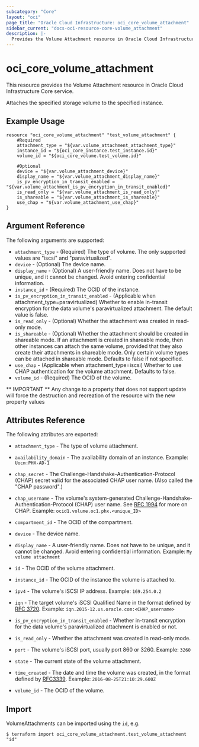 ```yaml
---
subcategory: "Core"
layout: "oci"
page_title: "Oracle Cloud Infrastructure: oci_core_volume_attachment"
sidebar_current: "docs-oci-resource-core-volume_attachment"
description: |-
  Provides the Volume Attachment resource in Oracle Cloud Infrastructure Core service
---
```


# oci_core_volume_attachment
This resource provides the Volume Attachment resource in Oracle Cloud Infrastructure Core service.

Attaches the specified storage volume to the specified instance.


## Example Usage

```hcl
resource "oci_core_volume_attachment" "test_volume_attachment" {
	#Required
	attachment_type = "${var.volume_attachment_attachment_type}"
	instance_id = "${oci_core_instance.test_instance.id}"
	volume_id = "${oci_core_volume.test_volume.id}"

	#Optional
	device = "${var.volume_attachment_device}"
	display_name = "${var.volume_attachment_display_name}"
	is_pv_encryption_in_transit_enabled = "${var.volume_attachment_is_pv_encryption_in_transit_enabled}"
	is_read_only = "${var.volume_attachment_is_read_only}"
	is_shareable = "${var.volume_attachment_is_shareable}"
	use_chap = "${var.volume_attachment_use_chap}"
}
```

## Argument Reference

The following arguments are supported:

* `attachment_type` - (Required) The type of volume. The only supported values are "iscsi" and "paravirtualized".
* `device` - (Optional) The device name.
* `display_name` - (Optional) A user-friendly name. Does not have to be unique, and it cannot be changed. Avoid entering confidential information. 
* `instance_id` - (Required) The OCID of the instance.
* `is_pv_encryption_in_transit_enabled` - (Applicable when attachment_type=paravirtualized) Whether to enable in-transit encryption for the data volume's paravirtualized attachment. The default value is false.
* `is_read_only` - (Optional) Whether the attachment was created in read-only mode.
* `is_shareable` - (Optional) Whether the attachment should be created in shareable mode. If an attachment is created in shareable mode, then other instances can attach the same volume, provided that they also create their attachments in shareable mode. Only certain volume types can be attached in shareable mode. Defaults to false if not specified. 
* `use_chap` - (Applicable when attachment_type=iscsi) Whether to use CHAP authentication for the volume attachment. Defaults to false.
* `volume_id` - (Required) The OCID of the volume.


** IMPORTANT **
Any change to a property that does not support update will force the destruction and recreation of the resource with the new property values

## Attributes Reference

The following attributes are exported:

* `attachment_type` - The type of volume attachment.
* `availability_domain` - The availability domain of an instance.  Example: `Uocm:PHX-AD-1` 
* `chap_secret` - The Challenge-Handshake-Authentication-Protocol (CHAP) secret valid for the associated CHAP user name. (Also called the "CHAP password".)

	
* `chap_username` - The volume's system-generated Challenge-Handshake-Authentication-Protocol (CHAP) user name. See [RFC 1994](https://tools.ietf.org/html/rfc1994) for more on CHAP.  Example: `ocid1.volume.oc1.phx.<unique_ID>` 
* `compartment_id` - The OCID of the compartment.
* `device` - The device name.
* `display_name` - A user-friendly name. Does not have to be unique, and it cannot be changed. Avoid entering confidential information.  Example: `My volume attachment` 
* `id` - The OCID of the volume attachment.
* `instance_id` - The OCID of the instance the volume is attached to.
* `ipv4` - The volume's iSCSI IP address.  Example: `169.254.0.2` 
* `iqn` - The target volume's iSCSI Qualified Name in the format defined by [RFC 3720](https://tools.ietf.org/html/rfc3720#page-32).  Example: `iqn.2015-12.us.oracle.com:<CHAP_username>` 
* `is_pv_encryption_in_transit_enabled` - Whether in-transit encryption for the data volume's paravirtualized attachment is enabled or not.
* `is_read_only` - Whether the attachment was created in read-only mode.
* `port` - The volume's iSCSI port, usually port 860 or 3260.  Example: `3260` 
* `state` - The current state of the volume attachment.
* `time_created` - The date and time the volume was created, in the format defined by [RFC3339](https://tools.ietf.org/html/rfc3339).  Example: `2016-08-25T21:10:29.600Z` 
* `volume_id` - The OCID of the volume.

## Import

VolumeAttachments can be imported using the `id`, e.g.

```
$ terraform import oci_core_volume_attachment.test_volume_attachment "id"
```

